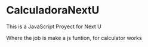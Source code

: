 # CalculadoraNextU
This is a JavaScript Proyect for Next U

Where the job is make a js funtion, for calculator works

